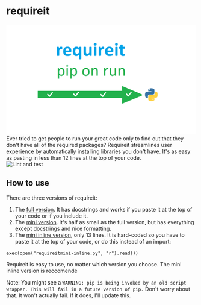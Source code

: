 # requireit
![requireit logo](requireit.png)  
Ever tried to get people to run your great code only to find out that they don't have all of the required packages? Requireit streamlines user experience by automatically installing libraries you don't have. It's as easy as pasting in less than 12 lines at the top of your code.  
![Lint and test](https://github.com/KTibow/requireit/workflows/Lint%20and%20test/badge.svg)  
## How to use
There are three versions of requireit:
1. The [full version](requireit.py?raw=true). It has docstrings and works if you paste it at the top of your code or if you include it.
2. The [mini version](requireitmini.py?raw=true). It's half as small as the full version, but has everything except docstrings and nice formatting.
3. The [mini inline version](requireitmini-inline.py?raw=true), only 13 lines. It is hard-coded so you have to paste it at the top of your code, or do this instead of an import:
```python3
exec(open("requireitmini-inline.py", "r").read())
```
Requireit is easy to use, no matter which version you choose. The mini inline version is reccomende 

Note: You might see a `WARNING: pip is being invoked by an old script wrapper. This will fail in a future version of pip.` Don't worry about that. It won't actually fail. If it does, I'll update this.
